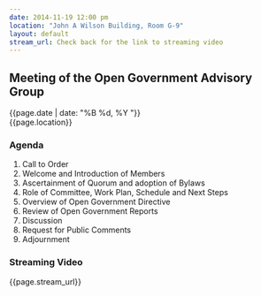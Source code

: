 ```yaml
---
date: 2014-11-19 12:00 pm
location: "John A Wilson Building, Room G-9"
layout: default
stream_url: Check back for the link to streaming video
---
```


## Meeting of the Open Government Advisory Group

{{page.date | date: "%B %d, %Y "}}<br>{{page.location}}

### Agenda

1. Call to Order
2. Welcome and Introduction of Members
3. Ascertainment of Quorum and adoption of Bylaws
4. Role of Committee, Work Plan, Schedule and Next Steps
5. Overview of Open Government Directive
6. Review of Open Government Reports
7. Discussion
8. Request for Public Comments
9. Adjournment

### Streaming Video

{{page.stream_url}}